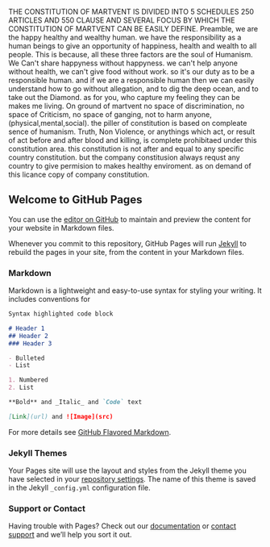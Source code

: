 THE CONSTITUTION OF MARTVENT 
IS DIVIDED INTO 
5 SCHEDULES 
250 ARTICLES AND 
550 CLAUSE
AND SEVERAL FOCUS BY WHICH THE CONSTITUTION OF MARTVENT CAN BE EASILY DEFINE.
Preamble, 
we are the happy healthy and wealthy human. we have the responsibility as a human beings to give an opportunity of happiness, health and wealth to all people. This is because, all these three factors are the soul of Humanism. We Can't share happyness without happyness. we can't help anyone without health, we can't give food without work. so it's our duty as to be a responsible human. and if we are a responsible human then we can easily understand how to go without allegation, and to dig the deep ocean, and to take out the Diamond. as for you, who capture my feeling they can be makes me living. On ground of martvent no space of discrimination, no space of Criticism, no space of ganging, not to harm anyone, (physical,mental,social). the piller of constitution is based on compleate sence of humanism. Truth, Non Violence, or anythings which act, or result of act before and after blood and killing, is complete prohibitaed under this constitution area. this constitution is not after and equal to any specific country constitution. but the company constitusion always requst any country to give permision to makes healthy enviroment. as on demand of this licance copy of company constitution. 
## Welcome to GitHub Pages

You can use the [editor on GitHub](https://github.com/martent-marketplace/developer.martvent.com/edit/master/README.md) to maintain and preview the content for your website in Markdown files.

Whenever you commit to this repository, GitHub Pages will run [Jekyll](https://jekyllrb.com/) to rebuild the pages in your site, from the content in your Markdown files.

### Markdown

Markdown is a lightweight and easy-to-use syntax for styling your writing. It includes conventions for

```markdown
Syntax highlighted code block

# Header 1
## Header 2
### Header 3

- Bulleted
- List

1. Numbered
2. List

**Bold** and _Italic_ and `Code` text

[Link](url) and ![Image](src)
```

For more details see [GitHub Flavored Markdown](https://guides.github.com/features/mastering-markdown/).

### Jekyll Themes

Your Pages site will use the layout and styles from the Jekyll theme you have selected in your [repository settings](https://github.com/martent-marketplace/developer.martvent.com/settings). The name of this theme is saved in the Jekyll `_config.yml` configuration file.

### Support or Contact

Having trouble with Pages? Check out our [documentation](https://help.github.com/categories/github-pages-basics/) or [contact support](https://github.com/contact) and we’ll help you sort it out.
